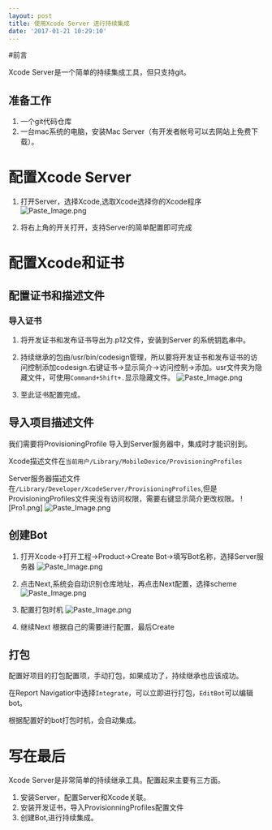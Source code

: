 ```yaml
---
layout: post
title: 使用Xcode Server 进行持续集成
date: '2017-01-21 10:29:10'
---
```


#前言

Xcode Server是一个简单的持续集成工具，但只支持git。

## 准备工作

1. 一个git代码仓库
2. 一台mac系统的电脑，安装Mac Server（有开发者帐号可以去网站上免费下载）。

# 配置Xcode Server

1. 打开Server，选择Xcode,选取Xcode选择你的Xcode程序
![Paste_Image.png](http://upload-images.jianshu.io/upload_images/1121432-fcc14a5c1448a1ca.png?imageMogr2/auto-orient/strip%7CimageView2/2/w/1240)

2. 将右上角的开关打开，支持Server的简单配置即可完成

# 配置Xcode和证书

## 配置证书和描述文件
  ### 导入证书
  1. 将开发证书和发布证书导出为.p12文件，安装到Server 的系统钥匙串中。
  2. 持续继承的包由/usr/bin/codesign管理，所以要将开发证书和发布证书的访问控制添加codesign.右键证书->显示简介->访问控制->添加。usr文件夹为隐藏文件，可使用`Command+Shift+.`显示隐藏文件。
![Paste_Image.png](http://upload-images.jianshu.io/upload_images/1121432-8da94d9065292106.png?imageMogr2/auto-orient/strip%7CimageView2/2/w/1240)

  3. 至此证书配置完成。

## 导入项目描述文件

  我们需要将ProvisioningProfile 导入到Server服务器中，集成时才能识别到。
  
  Xcode描述文件在`当前用户/Library/MobileDevice/ProvisioningProfiles`
  
  Server服务器描述文件在`/Library/Developer/XcodeServer/ProvisioningProfiles`,但是ProvisioningProfiles文件夹没有访问权限，需要右键显示简介更改权限。
    ![Pro1.png]
![Paste_Image.png](http://upload-images.jianshu.io/upload_images/1121432-bdae5690ef5acd4e.png?imageMogr2/auto-orient/strip%7CimageView2/2/w/1240)

## 创建Bot

1.  打开Xcode->打开工程->Product->Create Bot->填写Bot名称，选择Server服务器
![Paste_Image.png](http://upload-images.jianshu.io/upload_images/1121432-ded3e381c08b570e.png?imageMogr2/auto-orient/strip%7CimageView2/2/w/1240)

2.  点击Next,系统会自动识别仓库地址，再点击Next配置，选择scheme
![Paste_Image.png](http://upload-images.jianshu.io/upload_images/1121432-af81f94ad2cbf18f.png?imageMogr2/auto-orient/strip%7CimageView2/2/w/1240)

3.  配置打包时机
![Paste_Image.png](http://upload-images.jianshu.io/upload_images/1121432-32ed973ab542ff1e.png?imageMogr2/auto-orient/strip%7CimageView2/2/w/1240)

4.  继续Next 根据自己的需要进行配置，最后Create

## 打包
  配置好项目的打包配置项，手动打包，如果成功了，持续继承也应该成功。
  
  在Report Navigatior中选择`Integrate`，可以立即进行打包，`EditBot`可以编辑bot。
  
  根据配置好的bot打包时机，会自动集成。
  
# 写在最后
  Xcode Server是非常简单的持续继承工具。配置起来主要有三方面。
  1. 安装Server，配置Server和Xcode关联。
  2. 安装开发证书，导入ProvisionningProfiles配置文件
  3. 创建Bot,进行持续集成。